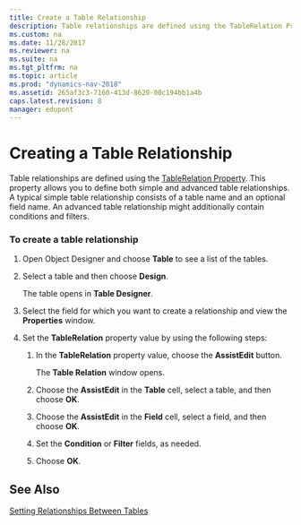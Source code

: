 ```yaml
---
title: Create a Table Relationship
description: Table relationships are defined using the TableRelation Property. Define both simple and advanced table relationship and set conditions and filters.
ms.custom: na
ms.date: 11/28/2017
ms.reviewer: na
ms.suite: na
ms.tgt_pltfrm: na
ms.topic: article
ms.prod: "dynamics-nav-2018"
ms.assetid: 265af3c3-7160-413d-8620-00c194bb1a4b
caps.latest.revision: 8
manager: edupont
---
```

# Creating a Table Relationship
Table relationships are defined using the [TableRelation Property](TableRelation-Property.md). This property allows you to define both simple and advanced table relationships. A typical simple table relationship consists of a table name and an optional field name. An advanced table relationship might additionally contain conditions and filters.  
  
### To create a table relationship  
  
1.  Open Object Designer and choose **Table** to see a list of the tables.  
  
2.  Select a table and then choose **Design**.  
  
     The table opens in **Table Designer**.  
  
3.  Select the field for which you want to create a relationship and view the **Properties** window.  
  
4.  Set the **TableRelation** property value by using the following steps:  
  
    1.  In the **TableRelation** property value, choose the **AssistEdit** button.  
  
         The **Table Relation** window opens.  
  
    2.  Choose the **AssistEdit** in the **Table** cell, select a table, and then choose **OK**.  
  
    3.  Choose the **AssistEdit** in the **Field** cell, select a field, and then choose **OK**.  
  
    4.  Set the **Condition** or **Filter** fields, as needed.  
  
    5.  Choose **OK**.  
  
## See Also  
 [Setting Relationships Between Tables](Setting-Relationships-Between-Tables.md)